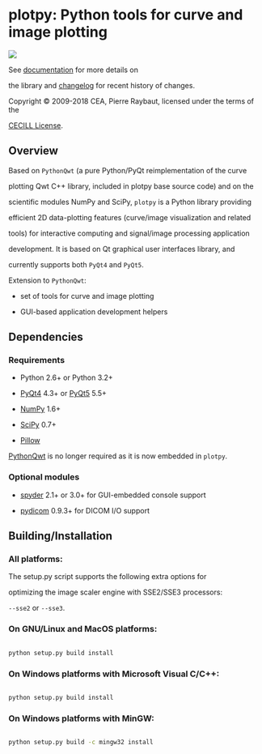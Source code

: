 # plotpy: Python tools for curve and image plotting

<img src="http://pythonhosted.org/plotpy/_images/panorama.png">

See [documentation](http://pythonhosted.org/plotpy/) for more details on 
the library and [changelog](CHANGELOG.md) for recent history of changes.

Copyright © 2009-2018 CEA, Pierre Raybaut, licensed under the terms of the 
[CECILL License](Licence_CeCILL_V2-en.txt).


## Overview

Based on ``PythonQwt`` (a pure Python/PyQt reimplementation of the curve 
plotting Qwt C++ library, included in plotpy base source code) and on the 
scientific modules NumPy and SciPy, ``plotpy`` is a Python library providing 
efficient 2D data-plotting features (curve/image visualization and related 
tools) for interactive computing and signal/image processing application 
development. It is based on Qt graphical user interfaces library, and 
currently supports both ``PyQt4`` and ``PyQt5``.

Extension to ``PythonQwt``:

* set of tools for curve and image plotting
* GUI-based application development helpers


## Dependencies

### Requirements

- Python 2.6+ or Python 3.2+
- [PyQt4](https://pypi.python.org/pypi/PyQt4) 4.3+ or [PyQt5](https://pypi.python.org/pypi/PyQt5) 5.5+
- [NumPy](https://pypi.python.org/pypi/NumPy) 1.6+
- [SciPy](https://pypi.python.org/pypi/SciPy) 0.7+
- [Pillow](https://pypi.python.org/pypi/Pillow)

[PythonQwt](https://pypi.python.org/pypi/PythonQwt) is no longer required as it is now embedded in ``plotpy``.

### Optional modules
        
- [spyder](https://pypi.python.org/pypi/spyder) 2.1+ or 3.0+ for GUI-embedded console support
- [pydicom](https://pypi.python.org/pypi/pydicom) 0.9.3+ for DICOM I/O support


## Building/Installation

### All platforms:
        
The setup.py script supports the following extra options for 
optimizing the image scaler engine with SSE2/SSE3 processors: 
``--sse2`` or ``--sse3``.

### On GNU/Linux and MacOS platforms:

```bash
python setup.py build install
```

### On Windows platforms with Microsoft Visual C/C++:
        
```cmd
python setup.py build install
```
    
### On Windows platforms with MinGW:
        
```cmd
python setup.py build -c mingw32 install
```
